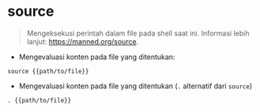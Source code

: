 # source

> Mengeksekusi perintah dalam file pada shell saat ini.
> Informasi lebih lanjut: <https://manned.org/source>.

- Mengevaluasi konten pada file yang ditentukan:

`source {{path/to/file}}`

- Mengevaluasi konten pada file yang ditentukan (`.` alternatif dari `source`)

`. {{path/to/file}}`
